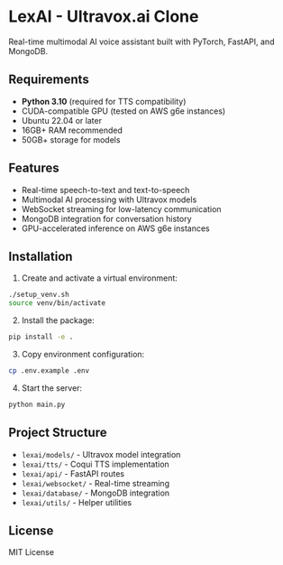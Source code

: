 # LexAI - Ultravox.ai Clone

Real-time multimodal AI voice assistant built with PyTorch, FastAPI, and MongoDB.

## Requirements

- **Python 3.10** (required for TTS compatibility)
- CUDA-compatible GPU (tested on AWS g6e instances)
- Ubuntu 22.04 or later
- 16GB+ RAM recommended
- 50GB+ storage for models

## Features

- Real-time speech-to-text and text-to-speech
- Multimodal AI processing with Ultravox models
- WebSocket streaming for low-latency communication
- MongoDB integration for conversation history
- GPU-accelerated inference on AWS g6e instances

## Installation

1. Create and activate a virtual environment:
```bash
./setup_venv.sh
source venv/bin/activate
```

2. Install the package:
```bash
pip install -e .
```

3. Copy environment configuration:
```bash
cp .env.example .env
```

4. Start the server:
```bash
python main.py
```

## Project Structure

- `lexai/models/` - Ultravox model integration
- `lexai/tts/` - Coqui TTS implementation
- `lexai/api/` - FastAPI routes
- `lexai/websocket/` - Real-time streaming
- `lexai/database/` - MongoDB integration
- `lexai/utils/` - Helper utilities

## License

MIT License
